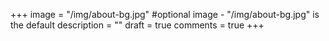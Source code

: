 +++
image = "/img/about-bg.jpg" #optional image - "/img/about-bg.jpg" is the default
description = ""
draft = true
comments = true
+++
